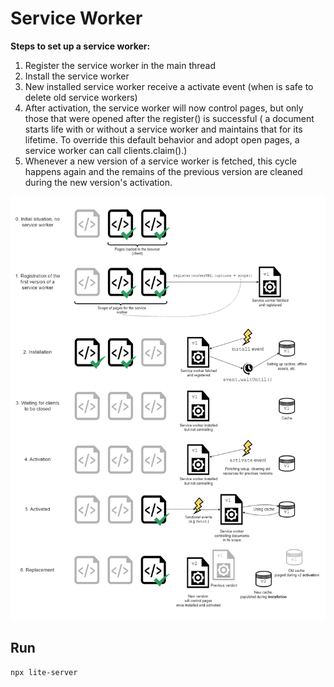 # Service Worker

**Steps to set up a service worker:**

1. Register the service worker in the main thread
2. Install the service worker
3. New installed service worker receive a activate event (when is safe to delete old service workers)
4. After activation, the service worker will now control pages, but only those that were opened after the register() is successful ( a document starts life with or without a service worker and maintains that for its lifetime. To override this default behavior and adopt open pages, a service worker can call clients.claim().)
5. Whenever a new version of a service worker is fetched, this cycle happens again and the remains of the previous version are cleaned during the new version's activation.

![Alt text](image.png)

## Run

`npx lite-server`
